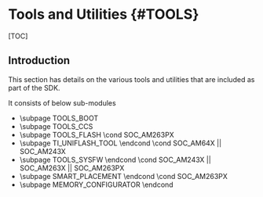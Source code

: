 # Tools and Utilities {#TOOLS}

[TOC]

## Introduction

This section has details on the various tools and utilities that are included as
part of the SDK.

It consists of below sub-modules

- \subpage TOOLS_BOOT
- \subpage TOOLS_CCS
- \subpage TOOLS_FLASH
\cond SOC_AM263PX
- \subpage TI_UNIFLASH_TOOL
\endcond
\cond SOC_AM64X || SOC_AM243X
- \subpage TOOLS_SYSFW
\endcond
\cond SOC_AM243X || SOC_AM263X || SOC_AM263PX
- \subpage SMART_PLACEMENT
\endcond
\cond SOC_AM263PX
- \subpage MEMORY_CONFIGURATOR
\endcond